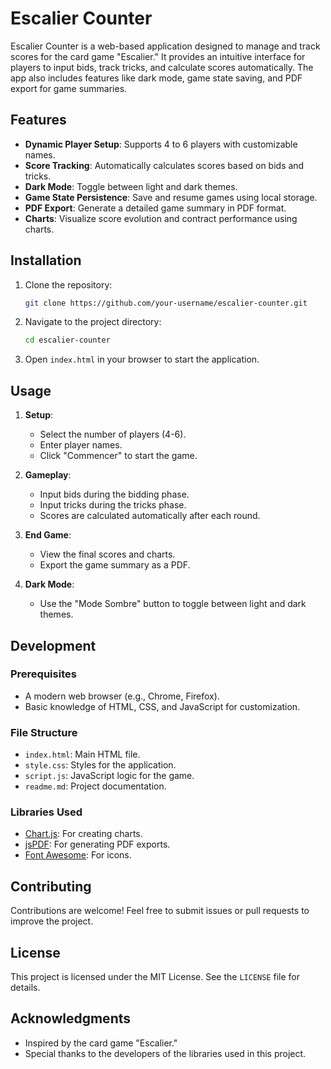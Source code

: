 # Escalier Counter

Escalier Counter is a web-based application designed to manage and track scores for the card game "Escalier." It provides an intuitive interface for players to input bids, track tricks, and calculate scores automatically. The app also includes features like dark mode, game state saving, and PDF export for game summaries.

## Features

- **Dynamic Player Setup**: Supports 4 to 6 players with customizable names.
- **Score Tracking**: Automatically calculates scores based on bids and tricks.
- **Dark Mode**: Toggle between light and dark themes.
- **Game State Persistence**: Save and resume games using local storage.
- **PDF Export**: Generate a detailed game summary in PDF format.
- **Charts**: Visualize score evolution and contract performance using charts.

## Installation

1. Clone the repository:
   ```bash
   git clone https://github.com/your-username/escalier-counter.git
   ```
2. Navigate to the project directory:
   ```bash
   cd escalier-counter
   ```
3. Open `index.html` in your browser to start the application.

## Usage

1. **Setup**:
   - Select the number of players (4-6).
   - Enter player names.
   - Click "Commencer" to start the game.

2. **Gameplay**:
   - Input bids during the bidding phase.
   - Input tricks during the tricks phase.
   - Scores are calculated automatically after each round.

3. **End Game**:
   - View the final scores and charts.
   - Export the game summary as a PDF.

4. **Dark Mode**:
   - Use the "Mode Sombre" button to toggle between light and dark themes.

## Development

### Prerequisites

- A modern web browser (e.g., Chrome, Firefox).
- Basic knowledge of HTML, CSS, and JavaScript for customization.

### File Structure

- `index.html`: Main HTML file.
- `style.css`: Styles for the application.
- `script.js`: JavaScript logic for the game.
- `readme.md`: Project documentation.

### Libraries Used

- [Chart.js](https://www.chartjs.org/): For creating charts.
- [jsPDF](https://github.com/parallax/jsPDF): For generating PDF exports.
- [Font Awesome](https://fontawesome.com/): For icons.

## Contributing

Contributions are welcome! Feel free to submit issues or pull requests to improve the project.

## License

This project is licensed under the MIT License. See the `LICENSE` file for details.

## Acknowledgments

- Inspired by the card game "Escalier."
- Special thanks to the developers of the libraries used in this project.
